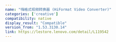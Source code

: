 ```yaml
---
name: "嗨格式视频转换器 (HiFormat Video Converter)"
categories: ['creative']
compatibility: native
display_result: "Compatible"
version_from: "1.53.3130.14"
link: https://lestore.lenovo.com/detail/L119542
---
```

